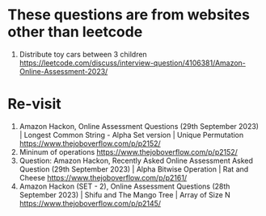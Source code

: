 # These questions are from websites other than leetcode
1. Distribute toy cars between 3 children
   https://leetcode.com/discuss/interview-question/4106381/Amazon-Online-Assessment-2023/

# Re-visit
1. Amazon Hackon, Online Assessment Questions (29th September 2023) | Longest Common String - Alpha Set version | Unique Permutation https://www.thejoboverflow.com/p/p2152/
2. Mininum of operations https://www.thejoboverflow.com/p/p2152/
3. Question: Amazon Hackon, Recently Asked Online Assessment Asked Question (29th September 2023) | Alpha Bitwise Operation | Rat and Cheese https://www.thejoboverflow.com/p/p2161/
4.  Amazon Hackon (SET - 2), Online Assessment Questions (28th September 2023) | Shifu and The Mango Tree | Array of Size N https://www.thejoboverflow.com/p/p2145/

